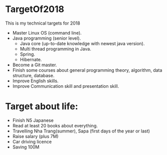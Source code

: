 # TargetOf2018
This is my technical targets for 2018
- Master Linux OS (command line).
- Java programming (senior level).
     + Java core (up-to-date knowledge with newest java version).
     + Multi thread programming in Java.
     + Spring.
     + Hibernate.
- Become a Git master.
- Finish some courses about general programming theory, algorithm, data structure, database.
- Improve English skills.
- Improve Communication skill and presentation skill.


# Target about life:
 - Finish N5 Japanese
 - Read at least 20 books about everything.
 - Travelling Nha Trang(summer), Sapa (first days of the year or last)
 - Raise salary (plus 7M)
 - Car driving licence
 - Saving 100M

